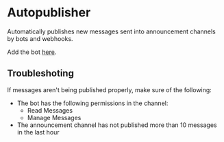 # Autopublisher

Automatically publishes new messages sent into announcement channels by bots and webhooks.

Add the bot [here](https://discord.com/api/oauth2/authorize?client_id=896487543732834395&permissions=11264&scope=bot%20applications.commands).

## Troubleshoting
If messages aren't being published properly, make sure of the following:

* The bot has the following permissions in the channel:
	* Read Messages
	* Manage Messages
* The announcement channel has not published more than 10 messages in the last hour
